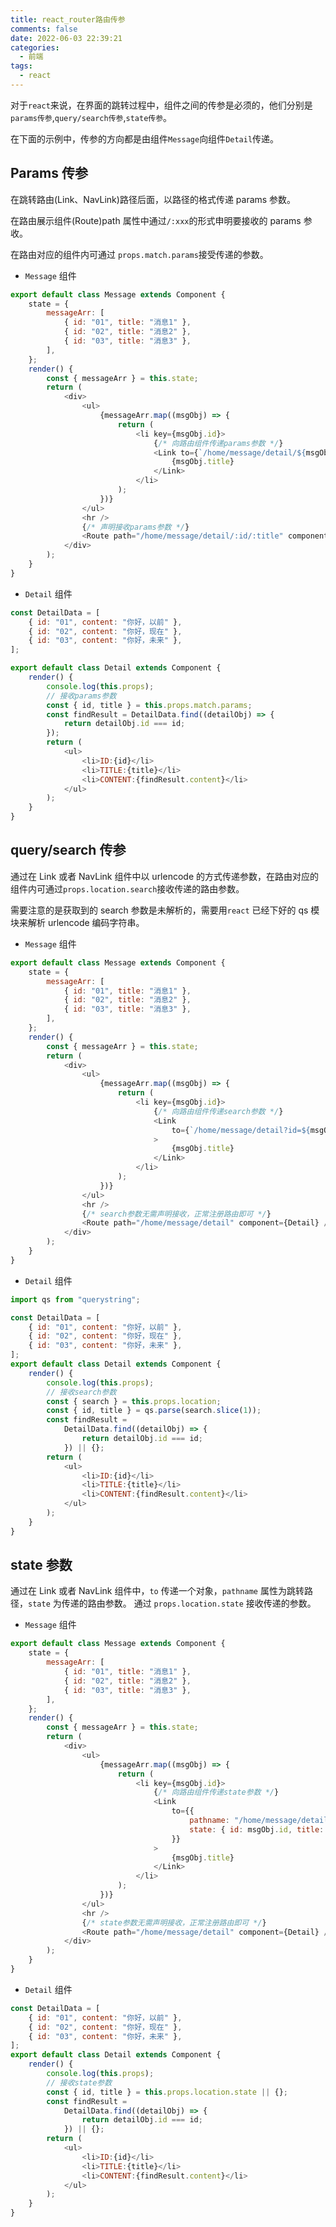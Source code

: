```yaml
---
title: react_router路由传参
comments: false
date: 2022-06-03 22:39:21
categories:
  - 前端
tags:
  - react
---
```


对于`react`来说，在界面的跳转过程中，组件之间的传参是必须的，他们分别是`params传参`,`query/search传参`,`state传参`。

在下面的示例中，传参的方向都是由组件`Message`向组件`Detail`传递。

<!--more-->

## Params 传参

在跳转路由(Link、NavLink)路径后面，以路径的格式传递 params 参数。

在路由展示组件(Route)path 属性中通过`/:xxx`的形式申明要接收的 params 参收。

在路由对应的组件内可通过 `props.match.params`接受传递的参数。

- `Message` 组件

```js
export default class Message extends Component {
	state = {
		messageArr: [
			{ id: "01", title: "消息1" },
			{ id: "02", title: "消息2" },
			{ id: "03", title: "消息3" },
		],
	};
	render() {
		const { messageArr } = this.state;
		return (
			<div>
				<ul>
					{messageArr.map((msgObj) => {
						return (
							<li key={msgObj.id}>
								{/* 向路由组件传递params参数 */}
								<Link to={`/home/message/detail/${msgObj.id}/${msgObj.title}`}>
									{msgObj.title}
								</Link>
							</li>
						);
					})}
				</ul>
				<hr />
				{/* 声明接收params参数 */}
				<Route path="/home/message/detail/:id/:title" component={Detail} />
			</div>
		);
	}
}
```

- `Detail` 组件

```js
const DetailData = [
	{ id: "01", content: "你好，以前" },
	{ id: "02", content: "你好，现在" },
	{ id: "03", content: "你好，未来" },
];

export default class Detail extends Component {
	render() {
		console.log(this.props);
		// 接收params参数
		const { id, title } = this.props.match.params;
		const findResult = DetailData.find((detailObj) => {
			return detailObj.id === id;
		});
		return (
			<ul>
				<li>ID:{id}</li>
				<li>TITLE:{title}</li>
				<li>CONTENT:{findResult.content}</li>
			</ul>
		);
	}
}
```

## query/search 传参

通过在 Link 或者 NavLink 组件中以 urlencode 的方式传递参数，在路由对应的组件内可通过`props.location.search`接收传递的路由参数。

需要注意的是获取到的 search 参数是未解析的，需要用`react` 已经下好的 qs 模块来解析 urlencode 编码字符串。

- `Message` 组件

```js
export default class Message extends Component {
	state = {
		messageArr: [
			{ id: "01", title: "消息1" },
			{ id: "02", title: "消息2" },
			{ id: "03", title: "消息3" },
		],
	};
	render() {
		const { messageArr } = this.state;
		return (
			<div>
				<ul>
					{messageArr.map((msgObj) => {
						return (
							<li key={msgObj.id}>
								{/* 向路由组件传递search参数 */}
								<Link
									to={`/home/message/detail?id=${msgObj.id}&title=${msgObj.title}`}
								>
									{msgObj.title}
								</Link>
							</li>
						);
					})}
				</ul>
				<hr />
				{/* search参数无需声明接收，正常注册路由即可 */}
				<Route path="/home/message/detail" component={Detail} />
			</div>
		);
	}
}
```

- `Detail` 组件

```js
import qs from "querystring";

const DetailData = [
	{ id: "01", content: "你好，以前" },
	{ id: "02", content: "你好，现在" },
	{ id: "03", content: "你好，未来" },
];
export default class Detail extends Component {
	render() {
		console.log(this.props);
		// 接收search参数
		const { search } = this.props.location;
		const { id, title } = qs.parse(search.slice(1));
		const findResult =
			DetailData.find((detailObj) => {
				return detailObj.id === id;
			}) || {};
		return (
			<ul>
				<li>ID:{id}</li>
				<li>TITLE:{title}</li>
				<li>CONTENT:{findResult.content}</li>
			</ul>
		);
	}
}
```

## state 参数

通过在 Link 或者 NavLink 组件中，`to` 传递一个对象，`pathname` 属性为跳转路径，`state` 为传递的路由参数。
通过 `props.location.state` 接收传递的参数。

- `Message` 组件

```js
export default class Message extends Component {
	state = {
		messageArr: [
			{ id: "01", title: "消息1" },
			{ id: "02", title: "消息2" },
			{ id: "03", title: "消息3" },
		],
	};
	render() {
		const { messageArr } = this.state;
		return (
			<div>
				<ul>
					{messageArr.map((msgObj) => {
						return (
							<li key={msgObj.id}>
								{/* 向路由组件传递state参数 */}
								<Link
									to={{
										pathname: "/home/message/detail",
										state: { id: msgObj.id, title: msgObj.title },
									}}
								>
									{msgObj.title}
								</Link>
							</li>
						);
					})}
				</ul>
				<hr />
				{/* state参数无需声明接收，正常注册路由即可 */}
				<Route path="/home/message/detail" component={Detail} />
			</div>
		);
	}
}
```

- `Detail` 组件

```js
const DetailData = [
	{ id: "01", content: "你好，以前" },
	{ id: "02", content: "你好，现在" },
	{ id: "03", content: "你好，未来" },
];
export default class Detail extends Component {
	render() {
		console.log(this.props);
		// 接收state参数
		const { id, title } = this.props.location.state || {};
		const findResult =
			DetailData.find((detailObj) => {
				return detailObj.id === id;
			}) || {};
		return (
			<ul>
				<li>ID:{id}</li>
				<li>TITLE:{title}</li>
				<li>CONTENT:{findResult.content}</li>
			</ul>
		);
	}
}
```
